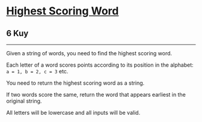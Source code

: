 <h1><a href="https://www.codewars.com/kata/57eb8fcdf670e99d9b000272">Highest Scoring Word</a></h1>
<h2>6 Kuy</h2>
<hr>
<p>Given a string of words, you need to find the highest scoring word.</p>
<p>Each letter of a word scores points according to its position in the alphabet: <code>a = 1, b = 2, c = 3</code> etc.</p>
<p>You need to return the highest scoring word as a string.</p>
<p>If two words score the same, return the word that appears earliest in the original string.</p>
<p>All letters will be lowercase and all inputs will be valid.</p>